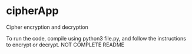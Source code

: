 # cipherApp
Cipher encryption and decryption

To run the code, compile using python3 file.py, and follow the instructions to encrypt or decrypt.
NOT COMPLETE README
